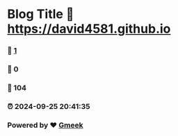 # Blog Title :link: https://david4581.github.io 
### :page_facing_up: [1](https://david4581.github.io/tag.html) 
### :speech_balloon: 0 
### :hibiscus: 104 
### :alarm_clock: 2024-09-25 20:41:35 
### Powered by :heart: [Gmeek](https://github.com/Meekdai/Gmeek)
